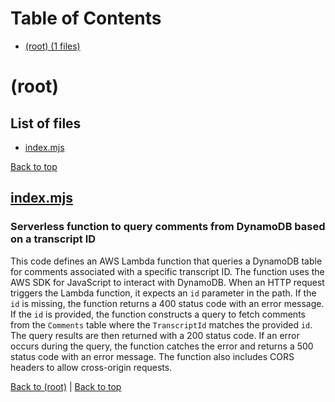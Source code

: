 # Table of Contents

- [(root) (1 files)](#root)
# (root)

## List of files

- [index.mjs](#indexmjs)

[Back to top](#table-of-contents)

## [index.mjs](index.mjs)

### Serverless function to query comments from DynamoDB based on a transcript ID

This code defines an AWS Lambda function that queries a DynamoDB table for comments associated with a specific transcript ID. The function uses the AWS SDK for JavaScript to interact with DynamoDB. When an HTTP request triggers the Lambda function, it expects an `id` parameter in the path. If the `id` is missing, the function returns a 400 status code with an error message. If the `id` is provided, the function constructs a query to fetch comments from the `Comments` table where the `TranscriptId` matches the provided `id`. The query results are then returned with a 200 status code. If an error occurs during the query, the function catches the error and returns a 500 status code with an error message. The function also includes CORS headers to allow cross-origin requests.

[Back to (root)](#root) | [Back to top](#table-of-contents)

